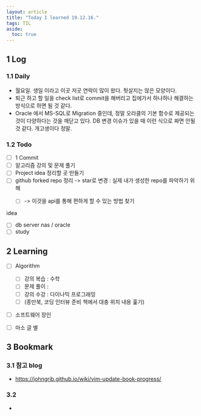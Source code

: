 ```yaml
---
layout: article
title: "Today I learned 19.12.16."
tags: TIL
aside:
  toc: true
---
```


## 1 Log

### 1.1 Daily

- 월요일. 생일 이라고 이곳 저곳 연락이 많이 왔다. 헛살지는 않은 모양이다.
- 퇴근 하고 할 일을 check list로 commit을 해버리고 집에가서 하나하나 해결하는 방식으로 하면 될 것 같다.
- Oracle 에서 MS-SQL로 Migration 중인데, 정말 오라클의 기본 함수로 제공되는 것이 다양하다는 것을 깨닫고 있다. DB 변경 이슈가 있을 때 이런 식으로 짜면 안될 것 같다. 개고생이다 정말.

### 1.2 Todo

- [ ] 1 Commit
- [ ] 알고리즘 강의 및 문제 풀기
- [ ] Project idea 정리할 곳 만들기
- [ ] github forked repo 정리 -> star로 변경 : 실제 내가 생성한 repo를 파악하기 위해
  - [ ] -> 이것을 api를 통해 편하게 할 수 있는 방법 찾기



idea

- [ ] db server nas / oracle
- [ ] study

## 2 Learning

- [ ] Algorithm
  - [ ] 강의 복습 : 수학
  - [ ] 문제 풀이 : 
  - [ ] 강의 수강 : 다이나믹 프로그래밍
  - [ ] (종만북, 코딩 인터뷰 준비 책에서 대충 위치 내용 훑기)
- [ ] 소프트웨어 장인
- [ ] 마소 글 별



## 3 Bookmark

### 3.1 참고 blog

- https://johngrib.github.io/wiki/vim-update-book-progress/

### 3.2 

- 
